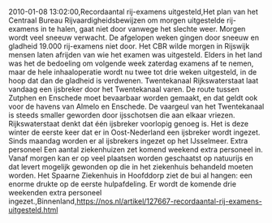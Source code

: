 2010-01-08 13:02:00,Recordaantal rij-examens uitgesteld,Het plan van het Centraal Bureau Rijvaardigheidsbewijzen om morgen uitgestelde rij-examens in te halen, gaat niet door vanwege het slechte weer. Morgen wordt veel sneeuw verwacht. De afgelopen weken gingen door sneeuw en gladheid 19.000 rij-examens niet door. Het CBR wilde morgen in Rijswijk mensen laten afrijden van wie het examen was uitgesteld. Elders in het land was het de bedoeling om volgende week zaterdag examens af te nemen, maar de hele inhaaloperatie wordt nu twee tot drie weken uitgesteld, in de hoop dat dan de gladheid is verdwenen. Twentekanaal Rijkswaterstaat laat vandaag een ijsbreker door het Twentekanaal varen. De route tussen Zutphen en Enschede moet bevaarbaar worden gemaakt, en dat geldt ook voor de havens van Almelo en Enschede. De vaargeul van het Twentekanaal is steeds smaller geworden door ijsschotsen die aan elkaar vriezen. Rijkswaterstaat denkt dat één ijsbreker voorlopig genoeg is. Het is deze winter de eerste keer dat er in Oost-Nederland een ijsbreker wordt ingezet. Sinds maandag worden er al ijsbrekers ingezet op het IJsselmeer. Extra personeel Een aantal ziekenhuizen zet komend weekend extra personeel in. Vanaf morgen kan er op veel plaatsen worden geschaatst op natuurijs en dat levert mogelijk gewonden op die in het ziekenhuis behandeld moeten worden. Het Spaarne Ziekenhuis in Hoofddorp ziet de bui al hangen: een enorme drukte op de eerste hulpafdeling. Er wordt de komende drie weekenden extra personeel ingezet.,Binnenland,https://nos.nl/artikel/127667-recordaantal-rij-examens-uitgesteld.html